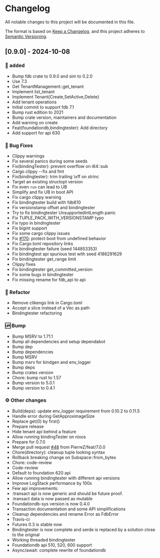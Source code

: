 # Changelog

All notable changes to this project will be documented in this file.

The format is based on [Keep a Changelog](https://keepachangelog.com/en/1.0.0/),
and this project adheres to [Semantic Versioning](https://semver.org/spec/v2.0.0.html).

## [0.9.0] - 2024-10-08

### <!-- 0 -->🚀 added

- Bump fdb crate to 0.9.0 and sim to 0.2.0
- Use 7.3
- Get TenantManagement::get_tenant
- Implement list_tenant
- Implement Tenant{Create,SetActive,Delete}
- Add tenant operations
- Initial commit to support fdb 7.1
- Bump rust edition to 2021
- Bump crate version, maintainers and documentation
- Add warning on create
- Feat(foundationdb,bindingtester): Add directory
- Add support for api 630

### <!-- 1 -->🐛 Bug Fixes

- Clippy warnings
- Fix several panics during some seeds
- Fix(bindingTester): prevent overflow on i64::sub
- Cargo clippy --fix and fmt
- Fix(bindingtester): trim trailing \xff on strinc
- Target an existing structopt version
- Fix even `run` can lead to UB
- Simplify and fix UB in boot API
- Fix cargo clippy warning
- Fix bindingtester build with fdb610
- Fix versionstamp offset and bindingtester
- Try to fix bindingtester UnsupportedIntLength panic
- Fix TUPLE_PACK_WITH_VERSIONSTAMP typo
- Fix typo in bindingtester
- Fix bigint support
- Fix some cargo clippy issues
- Fix [#170](https://github.com/foundationdb-rs/foundationdb-rs/pull/170): protect boot from undefined behavior
- Fix Cargo.toml repository links
- Fix bindingtester failure (seed 144853353)
- Fix bindingtest api spurious test with seed 4186291629
- Fix bindingtester get_range limit
- Clippy fixes
- Fix bindingtester get_committed_version
- Fix some bugs in bindingtester
- Fix missing rename for fdb_api to api

### <!-- 2 -->🚜 Refactor

- Remove clikengo link in Cargo.toml
- Accept a slice instead of a Vec as path
- Bindingtester refactoring

### <!-- 3 -->🆙 Bump

- Bump MSRV to 1.71.1
- Bump all dependencies and setup dependabot
- Bump dep
- Bump dependencies
- Bump MSRV
- Bump msrv for bindgen and env_logger
- Bump deps
- Bump crates version
- Chore: bump rust to 1.57
- Bump version to 5.0.1
- Bump version to 0.4.1

### <!-- 4 -->⚙️ Other changes

- Build(deps): update env_logger requirement from 0.10.2 to 0.11.5
- Handle error during GetApproximageSize
- Replace get(0) by first()
- Prepare release
- Hide tenant api behind a feature
- Allow running bindingTester on nixos
- Prepare for 0.7.0
- Merge pull request [#48](https://github.com/foundationdb-rs/foundationdb-rs/pull/48) from PierreZ/feat/7.0.0
- Chore(directory): cleanup tuple looking syntax
- Rollback breaking change on Subspace::from_bytes
- Chore: code-review
- Code-review
- Default to foundation 620 api
- Allow running bindingtester with different api versions
- Improve LogStack performance by 100x
- Few api improvements:
- :transact api is now generic and should be future proof.
- :transact data is now passed as mutable
- Foundationdb-sys version is now 0.4.0
- Transaction documentation and some API simplifications
- Cleanup dependencies and rename Error as FdbError
- Travis-ci
- Futures 0.3 is stable now
- Bindingtester is now complete and serde is replaced by a solution close to the original
- Working threaded bindingtester
- Foundationdb api 510, 520, 600 support
- Async/await: complete rewrite of foundationdb


